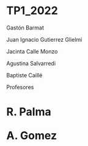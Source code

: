 # TP1_2022
Gastón Barmat
<p>
Juan Ignacio Gutierrez Glielmi
  <p>
Jacinta Calle Monzo
    <p>
Agustina Salvarredi
      <p>
Baptiste Caillé
        <p>



Profesores
<h1>
R. Palma
  <p>
A. Gomez
</h1>
